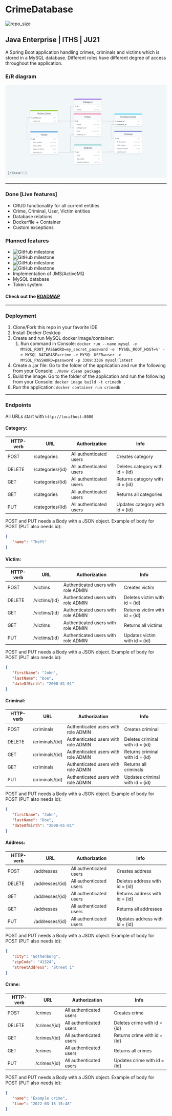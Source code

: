 
# CrimeDatabase

![repo_size](https://img.shields.io/github/repo-size/Patlenlix/CrimeDatabase)

## Java Enterprise | ITHS | JU21

A Spring Boot application handling crimes, criminals and victims which is stored in a MySQL database. Different roles have
different degree of access throughout the application.

###  E/R diagram
![ER Diagram](src/main/resources/image/ERdiagram.png)

---

### Done [Live features]

* CRUD functionality for all current entities
* Crime, Criminal, User, Victim entities
* Database relations
* Dockerfile + Container
* Custom exceptions

### Planned features

* ![GitHub milestone](https://img.shields.io/github/milestones/progress-percent/Patlenlix/CrimeDatabase/1)
* ![GitHub milestone](https://img.shields.io/github/milestones/progress-percent/Patlenlix/CrimeDatabase/2)
* ![GitHub milestone](https://img.shields.io/github/milestones/progress-percent/Patlenlix/CrimeDatabase/3)
* ![GitHub milestone](https://img.shields.io/github/milestones/progress-percent/Patlenlix/CrimeDatabase/4)
* Implementation of JMS/ActiveMQ
* MySQL database
* Token system


#### Check out the [ROADMAP](https://github.com/orgs/Patlenlix/projects/1/views/1)

---

### Deployment

1. Clone/Fork this repo in your favorite IDE
2. Install Docker Desktop
3. Create and run MySQL docker image/container:
   1. Run command in
      Console: `docker run --name mysql -e MYSQL_ROOT_PASSWORD=my_secret_password -e 'MYSQL_ROOT_HOST=%' -e MYSQL_DATABASE=crime -e MYSQL_USER=user -e MYSQL_PASSWORD=password -p 3309:3306 mysql:latest`
4. Create a .jar file: Go to the folder of the application and run the following from your
   Console: `./mvnw clean package`
5. Build the image: Go to the folder of the application and run the following from your Console:
   `docker image build -t crimedb .`
6. Run the application: `docker container run crimedb`

---

### Endpoints

All URLs start with `http://localhost:8080`

#### Category:

| HTTP-verb | URL              | Authorization           | Info                            |
|-----------|------------------|-------------------------|---------------------------------|
| POST      | /categories      | All authenticated users | Creates category                |
| DELETE    | /categories/{id} | All authenticated users | Deletes category with id = {id} |
| GET       | /categories/{id} | All authenticated users | Returns category with id = {id} |
| GET       | /categories      | All authenticated users | Returns all categories          |
| PUT       | /categories/{id} | All authenticated users | Updates category with id = {id} |

POST and PUT needs a Body with a JSON object. Example of body for POST (PUT also needs id):

```json
{
   "name": "Theft"
}
```

#### Victim:

| HTTP-verb | URL             | Authorization                       | Info                          |
|-----------|-----------------|-------------------------------------|-------------------------------|
| POST      | /victims        | Authenticated users with role ADMIN | Creates victim                |
| DELETE    | /victims/{id}   | Authenticated users with role ADMIN | Deletes victim with id = {id} |
| GET       | /victims/{id}   | Authenticated users with role ADMIN | Returns victim with id = {id} |
| GET       | /victims        | Authenticated users with role ADMIN | Returns all victims           |
| PUT       | /victims/{id}   | Authenticated users with role ADMIN | Updates victim with id = {id} |

POST and PUT needs a Body with a JSON object. Example of body for POST (PUT also needs id):

```json
{
   "firstName": "John",
   "lastName": "Doe",
   "dateOfBirth": "2000-01-01"
}
```

#### Criminal:

| HTTP-verb | URL             | Authorization                       | Info                            |
|-----------|-----------------|-------------------------------------|---------------------------------|
| POST      | /criminals      | Authenticated users with role ADMIN | Creates criminal                |
| DELETE    | /criminals/{id} | Authenticated users with role ADMIN | Deletes criminal with id = {id} |
| GET       | /criminals/{id} | Authenticated users with role ADMIN | Returns criminal with id = {id} |
| GET       | /criminals      | Authenticated users with role ADMIN | Returns all criminals           |
| PUT       | /criminals/{id} | Authenticated users with role ADMIN | Updates criminal with id = {id} |

POST and PUT needs a Body with a JSON object. Example of body for POST (PUT also needs id):

```json
{
   "firstName": "John",
   "lastName": "Doe",
   "dateOfBirth": "2000-01-01"
}
```

#### Address:

| HTTP-verb | URL                | Authorization           | Info                           |
|-----------|--------------------|-------------------------|--------------------------------|
| POST      | /addresses         | All authenticated users | Creates address                |
| DELETE    | /addresses/{id}    | All authenticated users | Deletes address with id = {id} |
| GET       | /addresses/{id}    | All authenticated users | Returns address with id = {id} |
| GET       | /addresses         | All authenticated users | Returns all addresses          |
| PUT       | /addresses/{id}    | All authenticated users | Updates address with id = {id} |

POST and PUT needs a Body with a JSON object. Example of body for POST (PUT also needs id):

```json
{
   "city": "Gothenburg",
   "zipCode": "41324",
   "streetAddress": "Street 1"
}
```

#### Crime:

| HTTP-verb | URL              | Authorization           | Info                           |
|-----------|------------------|-------------------------|--------------------------------|
| POST      | /crimes          | All authenticated users | Creates crime                  |
| DELETE    | /crimes/{id}     | All authenticated users | Deletes crime with id = {id}   |
| GET       | /crimes/{id}     | All authenticated users | Returns crime with id = {id}   |
| GET       | /crimes          | All authenticated users | Returns all crimes             |
| PUT       | /crimes/{id}     | All authenticated users | Updates crime with id = {id}   |

POST and PUT needs a Body with a JSON object. Example of body for POST (PUT also needs id):

```json
{
   "name": "Example crime",
   "time": "2022-03-18 15:48"
}
```

